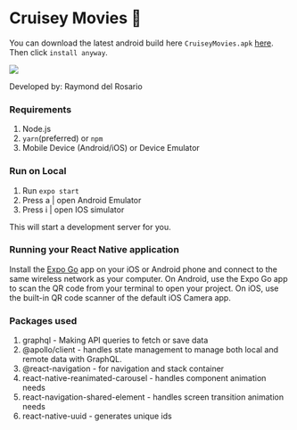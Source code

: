 # Cruisey Movies 🚀
You can download the latest android build here  `CruiseyMovies.apk` [here](https://l.facebook.com/l.php?u=https%3A%2F%2Fexpo.dev%2Fartifacts%2Feas%2F9uA3w6aFkmhn4McyKQKRkV.apk%3Ffbclid%3DIwAR32zdKY-zITNbPZurE-YI2MrYKEqFJUVJxrsaS7ch1aRtmwmnKOVhJ83C0&h=AT0tTJLWRbKUkJKruYPp8jIVaOVQXZ1zu3gT9NuUDx05rQHL6TTVEI8QZmU_R0MFGDZRnj8XhtklKP5YafjL8PHu3GiG6LarLCJQgmeBJMAD60T1pcsAmZtSkGAXoH3pejiiXPs0NFo). Then click `install anyway`.

![](https://github.com/monddelrosario/CruiseyMovies/blob/master/assets/CRUISEYMOVIES.gif)

Developed by: Raymond del Rosario

### Requirements

1. Node.js
1. `yarn`(preferred) or `npm`
1. Mobile Device (Android/iOS) or Device Emulator

### Run on Local

1. Run `expo start`
1. Press a | open Android Emulator
1. Press i | open IOS simulator

This will start a development server for you.

### Running your React Native application

Install the [Expo Go](https://expo.dev/client) app on your iOS or Android phone and connect to the same wireless network as your computer. On Android, use the Expo Go app to scan the QR code from your terminal to open your project. On iOS, use the built-in QR code scanner of the default iOS Camera app.


### Packages used

1. graphql - Making API queries to fetch or save data
1. @apollo/client - handles state management to manage both local and remote data with GraphQL.
1. @react-navigation - for navigation and stack container
1. react-native-reanimated-carousel - handles component animation needs
1. react-navigation-shared-element - handles screen transition animation needs
1. react-native-uuid - generates unique ids

